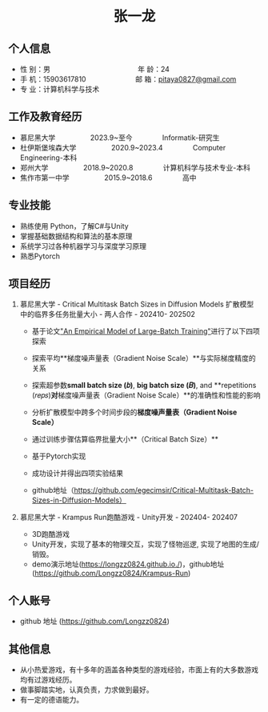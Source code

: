  <center>
     <h1>张一龙</h1>
 </center>

## 个人信息

* 性 别：男&emsp;&emsp;&emsp;&emsp;&emsp;&emsp;&emsp;&emsp;&emsp;&emsp;&emsp;&emsp;&ensp;年 龄：24
* 手 机：15903617810 &emsp;&emsp;&emsp;&emsp;&emsp;&emsp;&ensp;  邮 箱：pitaya0827@gmail.com
* 专 业：计算机科学与技术 &emsp;&emsp;&emsp;&emsp;&emsp; 

## 工作及教育经历

* 慕尼黑大学&emsp;&emsp;&emsp;&emsp;&emsp;2023.9~至今&emsp;&emsp;&emsp;&emsp; Informatik-研究生
* 杜伊斯堡埃森大学&emsp;&emsp;&emsp;&emsp;&emsp;2020.9~2023.4&emsp;&emsp;&emsp;&emsp; Computer Engineering-本科
* 郑州大学&emsp;&emsp;&emsp;&emsp;&emsp;2018.9~2020.8&emsp;&emsp;&emsp;&emsp; 计算机科学与技术专业-本科
* 焦作市第一中学&emsp;&emsp;&emsp;&emsp;&emsp;2015.9~2018.6&emsp;&emsp;&emsp;&emsp; 高中

## 专业技能

* 熟练使用 Python，了解C#与Unity
* 掌握基础数据结构和算法的基本原理
* 系统学习过各种机器学习与深度学习原理
* 熟悉Pytorch

## 项目经历

1. 慕尼黑大学 - Critical Multitask Batch Sizes in Diffusion Models 扩散模型中的临界多任务批量大小 - 两人合作 - 202410- 202502
    * 基于论文["An Empirical Model of Large-Batch Training"](https://arxiv.org/abs/1812.06162)进行了以下四项探索
    * 探索平均**梯度噪声量表（Gradient Noise Scale）**与实际梯度精度的关系
    * 探索超参数**small batch size (𝑏)**, **big batch size (𝐵)**, and **repetitions (𝑟𝑒𝑝𝑠)**对**梯度噪声量表（Gradient Noise Scale）**的准确性和性能的影响
    * 分析扩散模型中跨多个时间步段的**梯度噪声量表（Gradient Noise Scale）**
    * 通过训练步骤估算临界批量大小**（Critical Batch Size）**
      
    * 基于Pytorch实现
    * 成功设计并得出四项实验结果
    * github地址（https://github.com/egecimsir/Critical-Multitask-Batch-Sizes-in-Diffusion-Models）

2. 慕尼黑大学 - Krampus Run跑酷游戏 - Unity开发 - 202404- 202407
    * 3D跑酷游戏
    * Unity开发，实现了基本的物理交互，实现了怪物巡逻, 实现了地图的生成/销毁。
    * demo演示地址(https://longzz0824.github.io./)，github地址(https://github.com/Longzz0824/Krampus-Run)


## 个人账号
* github 地址 (https://github.com/Longzz0824)

## 其他信息
* 从小热爱游戏，有十多年的涵盖各种类型的游戏经验，市面上有的大多数游戏均有过游戏经历。
* 做事脚踏实地，认真负责，力求做到最好。
* 有一定的德语能力。



